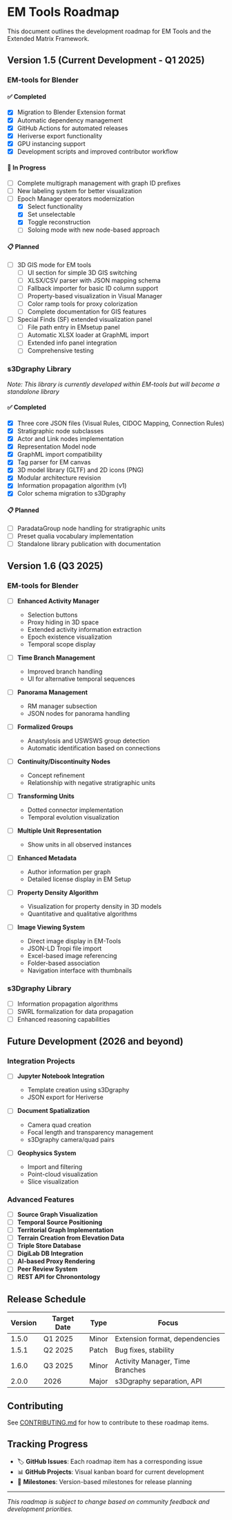 # EM Tools Roadmap

This document outlines the development roadmap for EM Tools and the Extended Matrix Framework.

## Version 1.5 (Current Development - Q1 2025)

### EM-tools for Blender

#### ✅ Completed
- [x] Migration to Blender Extension format
- [x] Automatic dependency management
- [x] GitHub Actions for automated releases
- [x] Heriverse export functionality
- [x] GPU instancing support
- [x] Development scripts and improved contributor workflow

#### 🚧 In Progress
- [ ] Complete multigraph management with graph ID prefixes
- [ ] New labeling system for better visualization
- [ ] Epoch Manager operators modernization
  - [x] Select functionality
  - [x] Set unselectable
  - [x] Toggle reconstruction
  - [ ] Soloing mode with new node-based approach

#### 📋 Planned
- [ ] 3D GIS mode for EM tools
  - [ ] UI section for simple 3D GIS switching
  - [ ] XLSX/CSV parser with JSON mapping schema
  - [ ] Fallback importer for basic ID column support
  - [ ] Property-based visualization in Visual Manager
  - [ ] Color ramp tools for proxy colorization
  - [ ] Complete documentation for GIS features

- [ ] Special Finds (SF) extended visualization panel
  - [ ] File path entry in EMsetup panel
  - [ ] Automatic XLSX loader at GraphML import
  - [ ] Extended info panel integration
  - [ ] Comprehensive testing

### s3Dgraphy Library

*Note: This library is currently developed within EM-tools but will become a standalone library*

#### ✅ Completed
- [x] Three core JSON files (Visual Rules, CIDOC Mapping, Connection Rules)
- [x] Stratigraphic node subclasses
- [x] Actor and Link nodes implementation
- [x] Representation Model node
- [x] GraphML import compatibility
- [x] Tag parser for EM canvas
- [x] 3D model library (GLTF) and 2D icons (PNG)
- [x] Modular architecture revision
- [x] Information propagation algorithm (v1)
- [x] Color schema migration to s3Dgraphy

#### 📋 Planned
- [ ] ParadataGroup node handling for stratigraphic units
- [ ] Preset qualia vocabulary implementation
- [ ] Standalone library publication with documentation

## Version 1.6 (Q3 2025)

### EM-tools for Blender

- [ ] **Enhanced Activity Manager**
  - Selection buttons
  - Proxy hiding in 3D space
  - Extended activity information extraction
  - Epoch existence visualization
  - Temporal scope display

- [ ] **Time Branch Management**
  - Improved branch handling
  - UI for alternative temporal sequences

- [ ] **Panorama Management**
  - RM manager subsection
  - JSON nodes for panorama handling

- [ ] **Formalized Groups**
  - Anastylosis and USWSWS group detection
  - Automatic identification based on connections

- [ ] **Continuity/Discontinuity Nodes**
  - Concept refinement
  - Relationship with negative stratigraphic units

- [ ] **Transforming Units**
  - Dotted connector implementation
  - Temporal evolution visualization

- [ ] **Multiple Unit Representation**
  - Show units in all observed instances

- [ ] **Enhanced Metadata**
  - Author information per graph
  - Detailed license display in EM Setup

- [ ] **Property Density Algorithm**
  - Visualization for property density in 3D models
  - Quantitative and qualitative algorithms

- [ ] **Image Viewing System**
  - Direct image display in EM-Tools
  - JSON-LD Tropi file import
  - Excel-based image referencing
  - Folder-based association
  - Navigation interface with thumbnails

### s3Dgraphy Library

- [ ] Information propagation algorithms
- [ ] SWRL formalization for data propagation
- [ ] Enhanced reasoning capabilities

## Future Development (2026 and beyond)

### Integration Projects
- [ ] **Jupyter Notebook Integration**
  - Template creation using s3Dgraphy
  - JSON export for Heriverse

- [ ] **Document Spatialization**
  - Camera quad creation
  - Focal length and transparency management
  - s3Dgraphy camera/quad pairs

- [ ] **Geophysics System**
  - Import and filtering
  - Point-cloud visualization
  - Slice visualization

### Advanced Features
- [ ] **Source Graph Visualization**
- [ ] **Temporal Source Positioning**
- [ ] **Territorial Graph Implementation**
- [ ] **Terrain Creation from Elevation Data**
- [ ] **Triple Store Database**
- [ ] **DigiLab DB Integration**
- [ ] **AI-based Proxy Rendering**
- [ ] **Peer Review System**
- [ ] **REST API for Chronontology**

## Release Schedule

| Version | Target Date | Type    | Focus                          |
|---------|-------------|---------|--------------------------------|
| 1.5.0   | Q1 2025     | Minor   | Extension format, dependencies |
| 1.5.1   | Q2 2025     | Patch   | Bug fixes, stability           |
| 1.6.0   | Q3 2025     | Minor   | Activity Manager, Time Branches|
| 2.0.0   | 2026        | Major   | s3Dgraphy separation, API      |

## Contributing

See [CONTRIBUTING.md](CONTRIBUTING.md) for how to contribute to these roadmap items.

## Tracking Progress

- 🏷️ **GitHub Issues**: Each roadmap item has a corresponding issue
- 📊 **GitHub Projects**: Visual kanban board for current development
- 🔄 **Milestones**: Version-based milestones for release planning

---

*This roadmap is subject to change based on community feedback and development priorities.*
